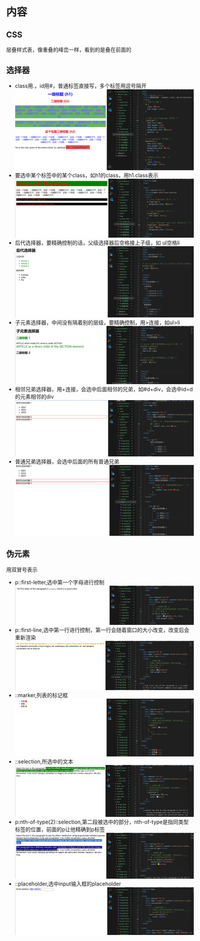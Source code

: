 # 内容
## CSS
层叠样式表，像重叠的峰峦一样，看到的是叠在前面的
## 选择器
- class用.，id用#，普通标签直接写，多个标签用逗号隔开![alt text](img/image1.png)
- 要选中某个标签中的某个class，如h1的class，用h1.class表示![alt text](img/image2.png)
- 后代选择器，要精确控制的话，父级选择器后空格接上子级，如 ul空格li![alt text](img/image3.png)
- 子元素选择器，中间没有隔着别的层级，要精确控制，用>连接，如ul>li![alt text](img/image4.png)
- 相邻兄弟选择器，用+连接，会选中后面相邻的兄弟，如#d+div，会选中id=d的元素相邻的div![alt text](img/image5.png)
- 普通兄弟选择器，会选中后面的所有普通兄弟![alt text](img/image6.png)
## 伪元素
用双冒号表示
- p::first-letter,选中第一个字母进行控制![alt text](img/image7.png)
- p::first-line,选中第一行进行控制，第一行会随着窗口的大小改变，改变后会重新渲染![alt text](img/image8.png)
- ::marker,列表的标记框![alt text](img/image9.png)
- ::selection,所选中的文本![alt text](img/image10.png)
- p:nth-of-type(2)::selection,第二段被选中的部分，nth-of-type是指同类型标签的位置，前面的p让他精确到p标签![alt text](img/image11.png)
- ::placeholder,选中input输入框的placeholder![alt text](img/image12.png)